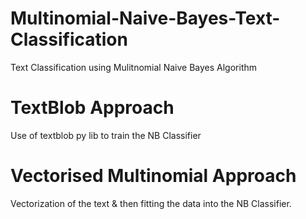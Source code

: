 # Multinomial-Naive-Bayes-Text-Classification
Text Classification using Mulitnomial Naive Bayes Algorithm
# TextBlob Approach
  Use of textblob py lib to train the NB Classifier
# Vectorised Multinomial Approach
  Vectorization of the text & then fitting the data into the NB Classifier.
